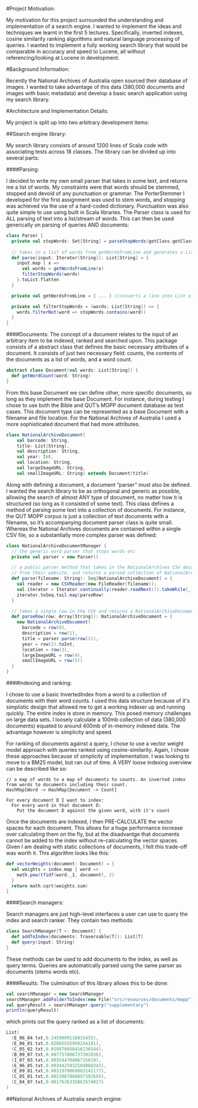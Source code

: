 #Project Motivation:

My motivation for this project surrounded the understanding and implementation of a search engine. I wanted to implement the ideas and techniques we learnt in the first 5 lectures. Specifically, inverted indexes, cosine similarity ranking algorithms and natural language processing of queries. I wanted to implement a fully working search library that would be comparable in accuracy and speed to Lucene, all without referencing/looking at Lucene in development. 

#Background Information:

Recently the National Archives of Australia open sourced their database of images. I wanted to take advantage of this data (380,000 documents and images with basic metadata) and develop a basic search application using my search library. 

#Architecture and Implementation Details:

My project is split up into two arbitrary development items:

##Search engine library:

My search library consists of around 1200 lines of Scala code with associating tests across 18 classes. The library can be divided up into several parts:

####Parsing:

I decided to write my own small parser that takes in some text, and returns me a list of words. My constraints were that words should be stemmed, stopped and devoid of any punctuation or grammar.
The PorterStemmer I developed for the first assignment was used to stem words, and stopping was achieved via the use of a hard-coded dictionary. Punctuation was also quite simple to use using built in Scala libraries. The Parser class is used for ALL parsing of text into a list/stream of words. This can then be used generically on parsing of queries AND documents:

```scala
class Parser {
  private val stopWords: Set[String] = parseStopWords(getClass.getClassLoader.getResourceAsStream("search/parsing/stopWords.txt"))
 
  // takes in a list of words from getWordsFromLine and generates a List of parsed words
  def parse(input: Iterator[String]): List[String] = {
    input.map { x =>
      val words = getWordsFromLine(x)
      filterStopWords(words)
    }.toList.flatten
  }

  private val getWordsFromLine = { ... } //converts a line into List of words

  private val filterStopWords = (words: List[String]) => {
    words.filterNot(word => stopWords.contains(word))
  }
}
```

####Documents:
The concept of a document relates to the input of an arbitrary item to be indexed, ranked and searched upon. This package consists of a abstract class that defines the basic necessary attributes of a document. It consists of just two necessary field: counts, the contents of the documents as a list of words, and a word count.
```scala
abstract class Document(val words: List[String]) {
  def getWordCount(word: String)
}
```

From this base Document we can define other, more specific documents, so long as they implement the base Document. For instance, during testing I chose to use both the Bible and QUT’s MOPP document database as test cases. This document type can be represented as a base Document with a filename and file location. For the National Archives of Australia I used a more sophisticated document that had more attributes.

```scala
class NationalArchiveDocument(
    val barcode: String, 
    title: List[String],
    val description: String,
    val year: Int, 
    val location: String, 
    val largeImageURL: String, 
    val smallImageURL: String) extends Document(title)
```

Along with defining a document, a document “parser” must also be defined. I wanted the search library to be as orthogonal and generic as possible, allowing the search of almost ANY type of document, no matter how it is structured (so long as it consisted of some text). This class defines a method of parsing some text into a collection of documents. For instance, the QUT MOPP corpus is just a collection of text documents with a filename, so it’s accompanying document parser class is quite small. Whereas the National Archives documents are contained within a single CSV file, so a substantially more complex parser was defined:

```scala
class NationalArchiveDocumentManager {
  // the generic word parser that stops words etc
  private val parser = new Parser()

  // a public parser method that takes in the NationalArchives CSV document 
  // from their website, and returns a parsed collection of NationalArchiveDocuments
  def parse(filename: String): Seq[NationalArchiveDocument] = {
    val reader = new CSVReader(new FileReader(filename));    
    val iterator = Iterator.continually(reader.readNext()).takeWhile(_ != null)
    iterator.toSeq.tail.map(parseRow)
  }

  // takes a single row in the CSV and returns a NationalArchiveDocument
  def parseRow(row: Array[String]): NationalArchiveDocument = {
    new NationalArchiveDocument(
      barcode = row(0),
      description = row(1),
      title = parser.parse(row(1)),
      year = row(2).toInt,
      location = row(3),
      largeImageURL = row(4),
      smallImageURL = row(5))
  }
}
```

####Indexing and ranking:

I chose to use a basic InvertedIndex from a word to a collection of documents with their word counts. I used this data structure because of it's simplistic design that allowed me to get a working indexer up and running quickly. The entire index is store in memory. This posed memory challenges on large data sets. I loosely calculate a 100mb collection of data (380,000 documents) equated to around 400mb of in-memory indexed data. The advantage however is simplicity and speed.

For ranking of documents against a query, I chose to use a vector weight model approach with queries ranked using cosine-similarity. Again, I chose these approaches because of simplicity of implementation. I was looking to move to a BM25 model, but ran out of time. A VERY loose indexing overview can be described like so:
```text
// a map of words to a map of documents to counts. An inverted index from words to documents including their count.
HashMap[Word -> HashMap[Document -> Count]

For every document D I want to index:
  For every word in that document D:
    Put the document D against the given word, with it's count
```

Once the documents are indexed, I then PRE-CALCULATE the vector spaces for each document. This allows for a huge performance increase over calculating them on the fly, but at the disadvantge that documents cannot be added to the index without re-calculating the vector spaces. Given I am dealing with static collections of documents, I felt this trade-off was worth it. This algorithm looks like this:

```scala
def vectorWeights(document: Document) = {
  val weights = index.map { word =>
    math.pow(tfidf(word._1, document), 2)
  }
  return math.sqrt(weights.sum)
}
```

####Search managers:

Search managers are just high-level interfaces a user can use to query the index and search ranker. They contain two methods:

```scala
class SearchManager[T <: Document] {
  def addToIndex(documents: Traversable[T]): List[T]
  def query(input: String)
}
```

These methods can be used to add documents to the index, as well as query terms. Queries are automatically parsed using the same parser as documents (stems words etc).

####Results:
The culmination of this library allows this to be done:
```scala
val searchManager = new SearchManager
searchManager.addFolderToIndex(new File("src/resources/documents/mopp"))
val queryResult = searchManager.query("supplementary")
println(queryResult)
```
which prints out the query ranked as a list of documents:
```scala
List(
  (E_06_04.txt,0.1459099116015455), 
  (E_06_01.txt,0.02065555950244101), 
  (C_05_02.txt,0.010876058416236544), 
  (B_09_07.txt,0.007757806737392836), 
  (I_07_03.txt,0.00354470406715619), 
  (E_06_05.txt,0.0034425932504068345), 
  (E_09_01.txt,0.0031970069803141177), 
  (C_05_01.txt,0.0023087860897392665), 
  (C_04_07.txt,0.0017636335063574017)
)
```

##National Archives of Australia search engine:

